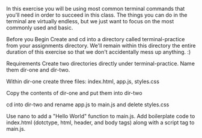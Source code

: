 In this exercise you will be using most common terminal commands that you'll need in order to succeed in this class. The things you can do in the terminal are virtually endless, but we just want to focus on the most commonly used and basic.

Before you Begin
Create and cd into a directory called terminal-practice from your assignments directory. We'll remain within this directory the entire duration of this exercise so that we don't accidentally mess up anything. :)

Requirements
Create two directories directly under terminal-practice. Name them dir-one and dir-two.

Within dir-one create three files: index.html, app.js, styles.css

Copy the contents of dir-one and put them into dir-two

cd into dir-two and rename app.js to main.js and delete styles.css

Use nano to add a "Hello World" function to main.js. Add boilerplate code to index.html (dotctype, html, header, and body tags) along with a script tag to main.js.